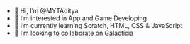 - 👋 Hi, I’m @MYTAditya
- 👀 I’m interested in App and Game Developing
- 🌱 I’m currently learning Scratch, HTML, CSS & JavaScript
- 💞️ I’m looking to collaborate on Galacticia

<!---
Mastered-YT-Aditya/Mastered-YT-Aditya is a ✨ special ✨ repository because its `README.md` (this file) appears on your GitHub profile.
You can click the Preview link to take a look at your changes.
--->
